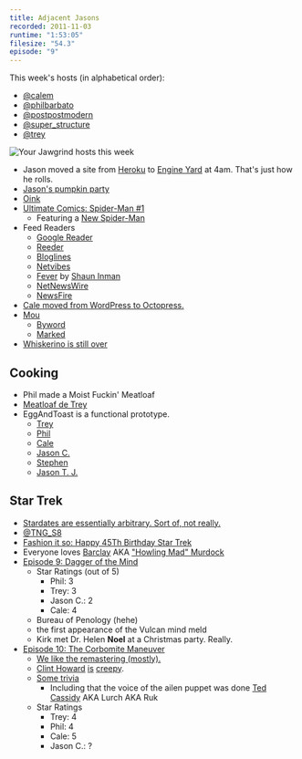 ```yaml
---
title: Adjacent Jasons
recorded: 2011-11-03
runtime: "1:53:05"
filesize: "54.3"
episode: "9"
---
```


This week's hosts (in alphabetical order):

- [@calem](https://twitter.com/calem)
- [@philbarbato](https://twitter.com/philbarbato)
- [@postpostmodern](https://twitter.com/postpostmodern)
- [@super_structure](https://twitter.com/super_structure)
- [@trey](https://twitter.com/trey)

![Your Jawgrind hosts this week](https://treylabs-cdn.nyc3.digitaloceanspaces.com/jawgrind/Jawgrind-Episode-9.jpg)

- Jason moved a site from [Heroku](http://www.heroku.com/) to [Engine Yard](http://www.engineyard.com/) at 4am. That's just how he rolls.
- [Jason's pumpkin party](http://needtotaste.wordpress.com/2011/10/25/punkin-night-one-superb-seasonal-potluck/)
- [Oink](http://oink.com)
- [Ultimate Comics: Spider-Man #1](http://www.comixology.com/sku/JUL110605/Ultimate-Comics-Spider-Man-1)
  - Featuring a [New Spider-Man](http://en.wikipedia.org/wiki/Miles_Morales)
- Feed Readers
  - [Google Reader](http://www.google.com/reader/)
  - [Reeder](http://reederapp.com/)
  - [Bloglines](http://www.bloglines.com/)
  - [Netvibes](http://www.netvibes.com/)
  - [Fever](http://feedafever.com/) by [Shaun Inman](http://shauninman.com/)
  - [NetNewsWire](http://netnewswireapp.com/)
  - [NewsFire](http://www.newsfirerss.com/)
- [Cale moved from WordPress to Octopress.](http://www.midnightcheese.com/2011/11/switching-from-wordpress-to-octopress/)
- [Mou](http://mouapp.com/)
  - [Byword](http://bywordapp.com/)
  - [Marked](http://markedapp.com/)
- [Whiskerino is still over](http://yewknee.com/blog/13736/)

## Cooking

- Phil made a Moist Fuckin' Meatloaf
- [Meatloaf de Trey](http://eggandtoast.com/trey/card/83/)
- EggAndToast is a functional prototype.
  - [Trey](http://eggandtoast.com/trey)
  - [Phil](http://eggandtoast.com/phil)
  - [Cale](http://eggandtoast.com/cale)
  - [Jason C.](http://eggandtoast.com/super_structure)
  - [Stephen](http://eggandtoast.com/wyattdanger)
  - [Jason T. J.](http://eggandtoast.com/jtj)

## Star Trek

- [Stardates are essentially arbitrary. Sort of, not really.](http://en.wikipedia.org/wiki/Stardate)
- [@TNG_S8](https://twitter.com/TNG_S8)
- [Fashion it so: Happy 45Th Birthday Star Trek](http://sttngfashion.tumblr.com/post/10005750381/happy-45th-birthday-star-trek)
- Everyone loves [Barclay](http://en.wikipedia.org/wiki/Reginald_Barclay) AKA ["Howling Mad" Murdock](http://en.wikipedia.org/wiki/H._M._Murdock)
- [Episode 9: Dagger of the Mind](http://en.wikipedia.org/wiki/Dagger_of_the_Mind)
  - Star Ratings (out of 5)
    - Phil: 3
    - Trey: 3
    - Jason C.: 2
    - Cale: 4
  - Bureau of Penology (hehe)
  - the first appearance of the Vulcan mind meld
  - Kirk met Dr. Helen **Noel** at a Christmas party. Really.
- [Episode 10: The Corbomite Maneuver](http://en.wikipedia.org/wiki/The_Corbomite_Maneuver)
  - [We like the remastering (mostly).](http://trekmovie.com/2006/12/09/the-corbomite-maneuver-screenshots/)
  - [Clint Howard](http://en.wikipedia.org/wiki/Clint_Howard) [is](http://www.nndb.com/people/628/000025553/clint-howard-sm.jpg) [creepy](http://itthing.com/wp-content/uploads/2015/07/Clint-Howard.jpg).
  - [Some trivia](http://www.youtube.com/watch?v=dcGniXPfHCQ)
    - Including that the voice of the ailen puppet was done [Ted Cassidy](http://en.memory-alpha.org/wiki/Ted_Cassidy) AKA Lurch AKA Ruk
  - Star Ratings
    - Trey: 4
    - Phil: 4
    - Cale: 5
    - Jason C.: ?
